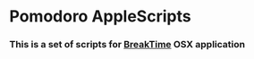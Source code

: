 Pomodoro AppleScripts
=================


### This is a set of scripts for [BreakTime](https://itunes.apple.com/us/app/breaktime/id427475982?mt=12) OSX application
